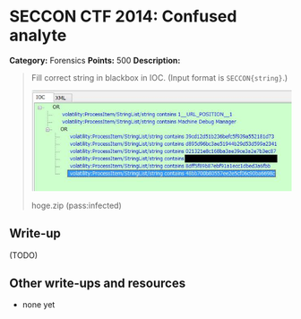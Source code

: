 # SECCON CTF 2014: Confused analyte

**Category:** Forensics
**Points:** 500
**Description:**

> Fill correct string in blackbox in IOC. (Input format is `SECCON{string}`.)
>
> ![](hoge.jpg)
>
> hoge.zip (pass:infected)

## Write-up

(TODO)

## Other write-ups and resources

* none yet
